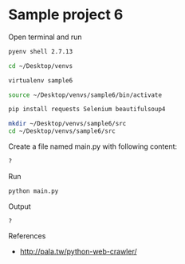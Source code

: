 # Sample project 6

Open terminal and run

```bash
pyenv shell 2.7.13

cd ~/Desktop/venvs

virtualenv sample6

source ~/Desktop/venvs/sample6/bin/activate

pip install requests Selenium beautifulsoup4

mkdir ~/Desktop/venvs/sample6/src
cd ~/Desktop/venvs/sample6/src
```

Create a file named main.py with following content:

```py
?
```

Run

```bash
python main.py
```

Output

```
?
```

References

* http://pala.tw/python-web-crawler/
